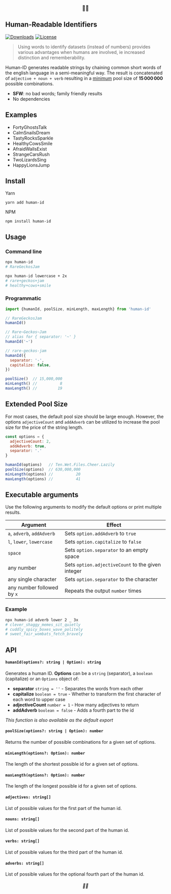 <h3 align="center">💃🆔</h3>

## Human-Readable Identifiers

[![Downloads](https://img.shields.io/npm/dm/human-id)](https://www.npmjs.com/human-id)
[![License](https://img.shields.io/npm/l/human-id)](https://github.com/RienNeVaPlus/human-id/blob/master/LICENSE)

> Using words to identify datasets (instead of numbers) provides various advantages when humans are involved, ie increased distinction and rememberability.

Human-ID generates readable strings by chaining common short words of the english language in a semi-meaningful way.
The result is concatenated of `adjective + noun + verb` resulting in a [minimum](#extended-pool-size) pool size of **15 000 000** possible combinations.

- **SFW**: no bad words; family friendly results
- No dependencies

## Examples

- FortyGhostsTalk
- CalmSnailsDream
- TastyRocksSparkle
- HealthyCowsSmile
- AfraidWallsExist
- StrangeCarsRush
- TwoLizardsSing
- HappyLionsJump

## Install

Yarn
```
yarn add human-id
```

NPM
```
npm install human-id
```

## Usage

### Command line

```sh
npx human-id
# RareGeckosJam

npx human-id lowercase + 2x
# rare+geckos+jam
# healthy+cows+smile
```

### Programmatic

```js
import {humanId, poolSize, minLength, maxLength} from 'human-id'

// RareGeckosJam
humanId()

// Rare~Geckos~Jam
// alias for { separator: '~' }
humanId('~')

// rare-geckos-jam
humanId({
  separator: '-',
  capitalize: false,
})

poolSize()  // 15,000,000
minLength() //          8
maxLength() //         19
```

## Extended Pool Size

For most cases, the default pool size should be large enough. However, the options `adjectiveCount` and `addAdverb` can be utilized to increase the pool size for the price of the string length.

```js
const options = {
  adjectiveCount: 2,
  addAdverb: true,
  separator: '.'
}

humanId(options)   // Ten.Wet.Files.Cheer.Lazily
poolSize(options)  // 630,000,000
minLength(options) //          20
maxLength(options) //          41
```

## Executable arguments

Use the following arguments to modify the default options or print multiple results.

| Argument                   | Effect                                            |
| -------------------------- | ------------------------------------------------- |
| `a`, `adverb`, `addAdverb` | Sets `option.addAdverb` to `true`                 |
| `l`, `lower`, `lowercase`  | Sets `option.capitalize` to `false`               |
| `space`                    | Sets `option.separator` to an empty space ` `     |
| any number                 | Sets `option.adjectiveCount` to the given integer |
| any single character       | Sets `option.separator` to the character          |
| any number followed by `x` | Repeats the output `number` times                 | 

### Example

```bash
npx human-id adverb lower 2 _ 3x
# clever_shaggy_memes_sit_quietly
# cuddly_spicy_boxes_wave_politely
# sweet_fair_wombats_fetch_bravely
```

## API

#### `humanId(options?: string | Option): string`
Generates a human ID. **Options** can be a `string` (separator), a `boolean` (capitalize) or an `Options` object of:
- **separator** `string = ''` - Separates the words from each other
- **capitalize** `boolean = true` - Whether to transform the first character of each word to upper case
- **adjectiveCount** `number = 1` - How many adjectives to return
- **addAdverb** `boolean = false` - Adds a fourth part to the id

*This function is also available as the default export*

#### `poolSize(options?: string | Option): number`
Returns the number of possible combinations for a given set of options.

#### `minLength(options?: Option): number`
The length of the shortest possible id for a given set of options.

#### `maxLength(options?: Option): number`
The length of the longest possible id for a given set of options.

#### `adjectives: string[]`
List of possible values for the first part of the human id.

#### `nouns: string[]`
List of possible values for the second part of the human id.

#### `verbs: string[]`
List of possible values for the third part of the human id.

#### `adverbs: string[]`
List of possible values for the optional fourth part of the human id.


<h6 align="center">💃🆔</h6>

